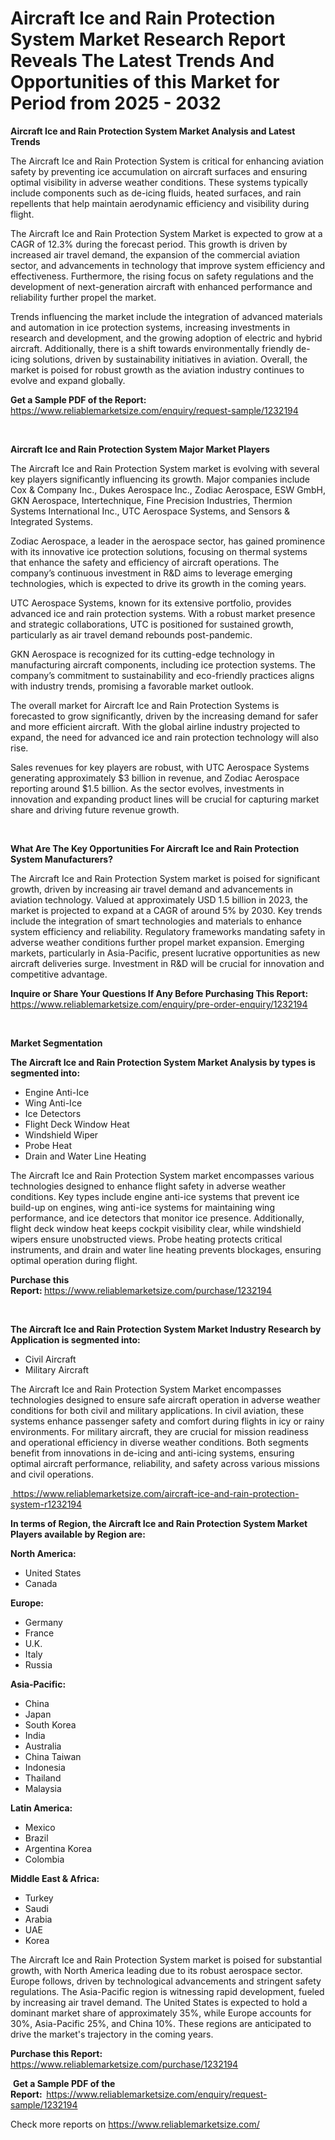 <p><h1>Aircraft Ice and Rain Protection System Market Research Report Reveals The Latest Trends And Opportunities of this Market for Period from 2025 - 2032</h1></p><p><strong>Aircraft Ice and Rain Protection System Market Analysis and Latest Trends</strong></p>
<p><p>The Aircraft Ice and Rain Protection System is critical for enhancing aviation safety by preventing ice accumulation on aircraft surfaces and ensuring optimal visibility in adverse weather conditions. These systems typically include components such as de-icing fluids, heated surfaces, and rain repellents that help maintain aerodynamic efficiency and visibility during flight.</p><p>The Aircraft Ice and Rain Protection System Market is expected to grow at a CAGR of 12.3% during the forecast period. This growth is driven by increased air travel demand, the expansion of the commercial aviation sector, and advancements in technology that improve system efficiency and effectiveness. Furthermore, the rising focus on safety regulations and the development of next-generation aircraft with enhanced performance and reliability further propel the market.</p><p>Trends influencing the market include the integration of advanced materials and automation in ice protection systems, increasing investments in research and development, and the growing adoption of electric and hybrid aircraft. Additionally, there is a shift towards environmentally friendly de-icing solutions, driven by sustainability initiatives in aviation. Overall, the market is poised for robust growth as the aviation industry continues to evolve and expand globally.</p></p>
<p><strong>Get a Sample PDF of the Report:&nbsp;</strong> <a href="https://www.reliablemarketsize.com/enquiry/request-sample/1232194?utm_campaign=1197&utm_medium=2&utm_source=Github&utm_content=ia&utm_term=18022025&utm_id=aircraft-ice-and-rain-protection-system">https://www.reliablemarketsize.com/enquiry/request-sample/1232194</a></p>
<p>&nbsp;</p>
<p><strong>Aircraft Ice and Rain Protection System Major Market Players</strong></p>
<p><p>The Aircraft Ice and Rain Protection System market is evolving with several key players significantly influencing its growth. Major companies include Cox & Company Inc., Dukes Aerospace Inc., Zodiac Aerospace, ESW GmbH, GKN Aerospace, Intertechnique, Fine Precision Industries, Thermion Systems International Inc., UTC Aerospace Systems, and Sensors & Integrated Systems.</p><p>Zodiac Aerospace, a leader in the aerospace sector, has gained prominence with its innovative ice protection solutions, focusing on thermal systems that enhance the safety and efficiency of aircraft operations. The company’s continuous investment in R&D aims to leverage emerging technologies, which is expected to drive its growth in the coming years.</p><p>UTC Aerospace Systems, known for its extensive portfolio, provides advanced ice and rain protection systems. With a robust market presence and strategic collaborations, UTC is positioned for sustained growth, particularly as air travel demand rebounds post-pandemic. </p><p>GKN Aerospace is recognized for its cutting-edge technology in manufacturing aircraft components, including ice protection systems. The company’s commitment to sustainability and eco-friendly practices aligns with industry trends, promising a favorable market outlook.</p><p>The overall market for Aircraft Ice and Rain Protection Systems is forecasted to grow significantly, driven by the increasing demand for safer and more efficient aircraft. With the global airline industry projected to expand, the need for advanced ice and rain protection technology will also rise.</p><p>Sales revenues for key players are robust, with UTC Aerospace Systems generating approximately $3 billion in revenue, and Zodiac Aerospace reporting around $1.5 billion. As the sector evolves, investments in innovation and expanding product lines will be crucial for capturing market share and driving future revenue growth.</p></p>
<p>&nbsp;</p>
<p><strong>What Are The Key Opportunities For Aircraft Ice and Rain Protection System Manufacturers?</strong></p>
<p><p>The Aircraft Ice and Rain Protection System market is poised for significant growth, driven by increasing air travel demand and advancements in aviation technology. Valued at approximately USD 1.5 billion in 2023, the market is projected to expand at a CAGR of around 5% by 2030. Key trends include the integration of smart technologies and materials to enhance system efficiency and reliability. Regulatory frameworks mandating safety in adverse weather conditions further propel market expansion. Emerging markets, particularly in Asia-Pacific, present lucrative opportunities as new aircraft deliveries surge. Investment in R&D will be crucial for innovation and competitive advantage.</p></p>
<p><strong>Inquire or Share Your Questions If Any Before Purchasing This Report:</strong> <a href="https://www.reliablemarketsize.com/enquiry/pre-order-enquiry/1232194?utm_campaign=1197&utm_medium=2&utm_source=Github&utm_content=ia&utm_term=18022025&utm_id=aircraft-ice-and-rain-protection-system">https://www.reliablemarketsize.com/enquiry/pre-order-enquiry/1232194</a></p>
<p>&nbsp;</p>
<p><strong>Market Segmentation</strong></p>
<p><strong>The Aircraft Ice and Rain Protection System Market Analysis by types is segmented into:</strong></p>
<p><ul><li>Engine Anti-Ice</li><li>Wing Anti-Ice</li><li>Ice Detectors</li><li>Flight Deck Window Heat</li><li>Windshield Wiper</li><li>Probe Heat</li><li>Drain and Water Line Heating</li></ul></p>
<p><p>The Aircraft Ice and Rain Protection System market encompasses various technologies designed to enhance flight safety in adverse weather conditions. Key types include engine anti-ice systems that prevent ice build-up on engines, wing anti-ice systems for maintaining wing performance, and ice detectors that monitor ice presence. Additionally, flight deck window heat keeps cockpit visibility clear, while windshield wipers ensure unobstructed views. Probe heating protects critical instruments, and drain and water line heating prevents blockages, ensuring optimal operation during flight.</p></p>
<p><strong>Purchase this Report:&nbsp;</strong><a href="https://www.reliablemarketsize.com/purchase/1232194?utm_campaign=1197&utm_medium=2&utm_source=Github&utm_content=ia&utm_term=18022025&utm_id=aircraft-ice-and-rain-protection-system">https://www.reliablemarketsize.com/purchase/1232194</a></p>
<p>&nbsp;</p>
<p><strong>The Aircraft Ice and Rain Protection System Market Industry Research by Application is segmented into:</strong></p>
<p><ul><li>Civil Aircraft</li><li>Military Aircraft</li></ul></p>
<p><p>The Aircraft Ice and Rain Protection System Market encompasses technologies designed to ensure safe aircraft operation in adverse weather conditions for both civil and military applications. In civil aviation, these systems enhance passenger safety and comfort during flights in icy or rainy environments. For military aircraft, they are crucial for mission readiness and operational efficiency in diverse weather conditions. Both segments benefit from innovations in de-icing and anti-icing systems, ensuring optimal aircraft performance, reliability, and safety across various missions and civil operations.</p></p>
<p><a href="https://www.reliablemarketsize.com/aircraft-ice-and-rain-protection-system-r1232194?utm_campaign=1197&utm_medium=2&utm_source=Github&utm_content=ia&utm_term=18022025&utm_id=aircraft-ice-and-rain-protection-system">&nbsp;https://www.reliablemarketsize.com/aircraft-ice-and-rain-protection-system-r1232194</a></p>
<p><strong>In terms of Region, the Aircraft Ice and Rain Protection System Market Players available by Region are:</strong></p>
<p>
    <p> <strong> North America: </strong>
        <ul>
            <li>United States</li>
            <li>Canada</li>
        </ul>
        </p> 
    <p> <strong> Europe: </strong>
        <ul>
            <li>Germany</li>
            <li>France</li>
            <li>U.K.</li>
            <li>Italy</li>
            <li>Russia</li>
        </ul>
        </p> 
    <p> <strong> Asia-Pacific: </strong>
        <ul>
            <li>China</li>
            <li>Japan</li>
            <li>South Korea</li>
            <li>India</li>
            <li>Australia</li>
            <li>China Taiwan</li>
            <li>Indonesia</li>
            <li>Thailand</li>
            <li>Malaysia</li>
        </ul>
        </p> 
    <p> <strong> Latin America: </strong>
        <ul>
            <li>Mexico</li>
            <li>Brazil</li>
            <li>Argentina Korea</li>
            <li>Colombia</li>
        </ul>
        </p> 
    <p> <strong> Middle East & Africa: </strong>
        <ul>
            <li>Turkey</li>
            <li>Saudi</li>
            <li>Arabia</li>
            <li>UAE</li>
            <li>Korea</li>
        </ul>
    </p>
    </p>
<p><p>The Aircraft Ice and Rain Protection System market is poised for substantial growth, with North America leading due to its robust aerospace sector. Europe follows, driven by technological advancements and stringent safety regulations. The Asia-Pacific region is witnessing rapid development, fueled by increasing air travel demand. The United States is expected to hold a dominant market share of approximately 35%, while Europe accounts for 30%, Asia-Pacific 25%, and China 10%. These regions are anticipated to drive the market's trajectory in the coming years.</p></p>
<p><strong>Purchase this Report: </strong><a href="https://www.reliablemarketsize.com/purchase/1232194?utm_campaign=1197&utm_medium=2&utm_source=Github&utm_content=ia&utm_term=18022025&utm_id=aircraft-ice-and-rain-protection-system">https://www.reliablemarketsize.com/purchase/1232194</a></p>
<p>&nbsp;<strong>Get a Sample PDF of the Report:&nbsp;&nbsp;</strong><a href="https://www.reliablemarketsize.com/enquiry/request-sample/1232194?utm_campaign=1197&utm_medium=2&utm_source=Github&utm_content=ia&utm_term=18022025&utm_id=aircraft-ice-and-rain-protection-system">https://www.reliablemarketsize.com/enquiry/request-sample/1232194</a></p>
<p><strong></strong></p>
<p>Check more reports on <a href="https://www.reliablemarketsize.com/?utm_campaign=1197&utm_medium=2&utm_source=Github&utm_content=ia&utm_term=18022025&utm_id=aircraft-ice-and-rain-protection-system">https://www.reliablemarketsize.com/</a></p>